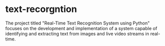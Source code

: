 # text-recorgntion
The project titled "Real-Time Text Recognition System using Python" focuses on the development and implementation of a system capable of identifying and extracting text from images and live video streams in real-time. 
